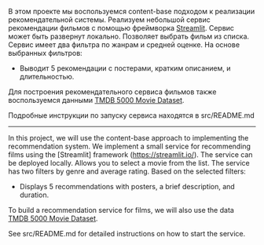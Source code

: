 В этом проекте мы воспользуемся content-base подходом к реализации рекомендательной системы.
Реализуем небольшой сервис рекомендации фильмов с помощью фреймворка [Streamlit](https://streamlit.io/).
Сервис может быть развернут локально.
Позволяет выбрать фильм из списка.
Сервис имеет два фильтра по жанрам и средней оценке.
На основе выбранных фильтров:
 - Выводит 5 рекомендации с постерами, кратким описанием, и длительностью.

Для построения рекомендательного сервиса фильмов также воспользуемся данными 
[TMDB 5000 Movie Dataset](https://www.kaggle.com/datasets/tmdb/tmdb-movie-metadata). 

Подробные инструкции по запуску сервиса находятся в src/README.md

_________________________________________________________________________________________________________________________

In this project, we will use the content-base approach to implementing the recommendation system.
We implement a small service for recommending films using the [Streamlit] framework (https://streamlit.io/).
The service can be deployed locally.
Allows you to select a movie from the list.
The service has two filters by genre and average rating.
Based on the selected filters:
- Displays 5 recommendations with posters, a brief description, and duration.

To build a recommendation service for films, we will also use the data
[TMDB 5000 Movie Dataset](https://www.kaggle.com/datasets/tmdb/tmdb-movie-metadata).

See src/README.md for detailed instructions on how to start the service.